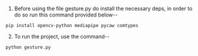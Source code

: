 1. Before using the file gesture.py do install the necessary deps,
in order to do so run this command provided below--

```
pip install opencv-python mediapipe pycaw comtypes
```

2. To run the project, use the command--

```
python gesture.py
```